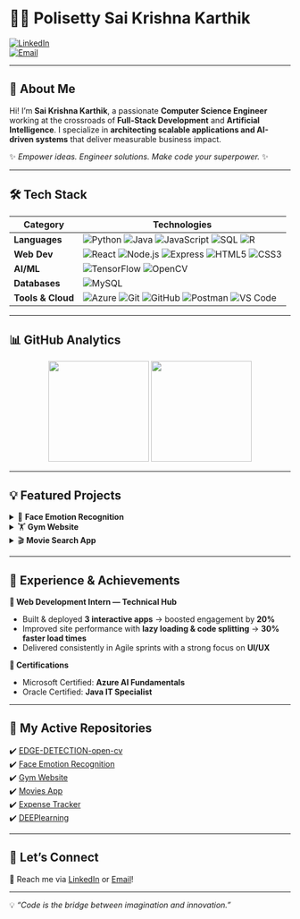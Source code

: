 # 👨‍💻 Polisetty Sai Krishna Karthik  

[![LinkedIn](https://img.shields.io/badge/LinkedIn-0A66C2.svg?style=for-the-badge&logo=LinkedIn&logoColor=white)](https://www.linkedin.com/in/pskk)  
[![Email](https://img.shields.io/badge/Email-D14836.svg?style=for-the-badge&logo=Gmail&logoColor=white)](mailto:22MH1A4254@acoe.edu.in)  

---

## 🚀 About Me

Hi! I’m **Sai Krishna Karthik**, a passionate **Computer Science Engineer** working at the crossroads of **Full-Stack Development** and **Artificial Intelligence**.
I specialize in **architecting scalable applications and AI-driven systems** that deliver measurable business impact. 

✨ _Empower ideas. Engineer solutions. Make code your superpower._ ✨  

---

## 🛠️ Tech Stack  

| **Category** | **Technologies** |
|--------------|------------------|
| **Languages** | ![Python](https://img.shields.io/badge/Python-3776AB.svg?style=for-the-badge&logo=Python&logoColor=white) ![Java](https://img.shields.io/badge/Java-EA2D2E.svg?style=for-the-badge&logo=Java&logoColor=white) ![JavaScript](https://img.shields.io/badge/JavaScript-F7DF1E.svg?style=for-the-badge&logo=JavaScript&logoColor=black) ![SQL](https://img.shields.io/badge/SQL-4479A1.svg?style=for-the-badge&logo=MySQL&logoColor=white) ![R](https://img.shields.io/badge/R-276DC3.svg?style=for-the-badge&logo=R&logoColor=white) |
| **Web Dev** | ![React](https://img.shields.io/badge/React-61DAFB.svg?style=for-the-badge&logo=React&logoColor=black) ![Node.js](https://img.shields.io/badge/Node.js-339933.svg?style=for-the-badge&logo=Node.js&logoColor=white) ![Express](https://img.shields.io/badge/Express-000000.svg?style=for-the-badge&logo=Express&logoColor=white) ![HTML5](https://img.shields.io/badge/HTML5-E34F26.svg?style=for-the-badge&logo=HTML5&logoColor=white) ![CSS3](https://img.shields.io/badge/CSS3-1572B6.svg?style=for-the-badge&logo=CSS3&logoColor=white) |
| **AI/ML** | ![TensorFlow](https://img.shields.io/badge/TensorFlow-FF6F00.svg?style=for-the-badge&logo=TensorFlow&logoColor=white) ![OpenCV](https://img.shields.io/badge/OpenCV-5C3EE8.svg?style=for-the-badge&logo=OpenCV&logoColor=white) |
| **Databases** | ![MySQL](https://img.shields.io/badge/MySQL-4479A1.svg?style=for-the-badge&logo=MySQL&logoColor=white) |
| **Tools & Cloud** | ![Azure](https://img.shields.io/badge/Azure-0078D4.svg?style=for-the-badge&logo=Microsoft-Azure&logoColor=white) ![Git](https://img.shields.io/badge/Git-F05032.svg?style=for-the-badge&logo=Git&logoColor=white) ![GitHub](https://img.shields.io/badge/GitHub-181717.svg?style=for-the-badge&logo=GitHub&logoColor=white) ![Postman](https://img.shields.io/badge/Postman-FF6C37.svg?style=for-the-badge&logo=Postman&logoColor=white) ![VS Code](https://img.shields.io/badge/VS_Code-007ACC.svg?style=for-the-badge&logo=Visual-Studio-Code&logoColor=white) |

---

## 📊 GitHub Analytics  

<p align="center">
  <img src="https://github-readme-stats.vercel.app/api?username=PSKKarthik&show_icons=true&theme=radical&hide_border=true&count_private=true" height="180px"/>
  <img src="https://github-readme-stats.vercel.app/api/top-langs/?username=PSKKarthik&layout=compact&theme=radical&hide_border=true" height="180px"/>
</p>  

---

## 💡 Featured Projects  

<details>
<summary>🧠 <strong>Face Emotion Recognition</strong></summary>
Real-time CNN-based classifier detecting **7 human emotions** using TensorFlow + OpenCV.  
🔗 [View Repo](https://github.com/PSKKarthik/Face-Emotion-Recognition)  
</details>

<details>
<summary>🏋️ <strong>Gym Website</strong></summary>
Responsive full-stack web app with **authentication, BMI calculator, REST APIs, and schedules**.  
🔗 [View Repo](https://github.com/PSKKarthik/Gym-Website)  
</details>

<details>
<summary>🎬 <strong>Movie Search App</strong></summary>
React + API-powered movie search with real-time results, trailers, and ratings.  
🔗 [View Repo](https://github.com/PSKKarthik/Movies-APP)  
</details>

---

## 🚀 Experience & Achievements  

**💼 Web Development Intern — Technical Hub**  
- Built & deployed **3 interactive apps** → boosted engagement by **20%**  
- Improved site performance with **lazy loading & code splitting** → **30% faster load times**  
- Delivered consistently in Agile sprints with a strong focus on **UI/UX**  

**🏅 Certifications**  
- Microsoft Certified: **Azure AI Fundamentals**  
- Oracle Certified: **Java IT Specialist**  

---

## 🔗 My Active Repositories  

✔️ [EDGE-DETECTION-open-cv](https://github.com/PSKKarthik/EDGE-DETECTION-open-cv)  
✔️ [Face Emotion Recognition](https://github.com/PSKKarthik/Face-Emotion-Recognition)  
✔️ [Gym Website](https://github.com/PSKKarthik/Gym-Website)  
✔️ [Movies App](https://github.com/PSKKarthik/Movies-APP)  
✔️ [Expense Tracker](https://github.com/PSKKarthik/Expense-Tracker)  
✔️ [DEEPlearning](https://github.com/PSKKarthik/DEEPlearning)  

---

## 🌟 Let’s Connect  
📩 Reach me via [LinkedIn](https://www.linkedin.com/in/pskk) or [Email](mailto:22MH1A4254@acoe.edu.in)!  

---

💡 _“Code is the bridge between imagination and innovation.”_  
